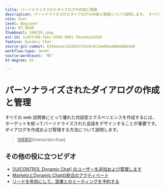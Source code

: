 ```yaml
---
title: パーソナライズされたダイアログの作成と管理
description: パーソナライズされたダイアログの作成と管理について説明します。 すべての web 訪問者にとって優れた対話型エクスペリエンスを作成するには、ターゲットを絞ってパーソナライズされた会話をデザインすることが重要です。
role: User
level: Beginner
jira: KT-9698
thumbnail: 340259.jpeg
exl-id: 1c02fc09-feec-4506-9941-76ceeb1e3520
feature: Dynamic Chat
source-git-commit: 63d4aea1c818d35724c0cdc14e69ea00eb06b4a0
workflow-type: tm+mt
source-wordcount: '93'
ht-degree: 5%

---
```


# パーソナライズされたダイアログの作成と管理

すべての web 訪問者にとって優れた対話型エクスペリエンスを作成するには、ターゲットを絞ってパーソナライズされた会話をデザインすることが重要です。 ダイアログを作成および管理する方法について説明します。

>[!VIDEO](https://video.tv.adobe.com/v/340259/?quality=12&learn=on){transcript=true}

## その他の役に立つビデオ

* [[!UICONTROL Dynamic Chat] のユーザーを追加および管理します](user-management.md)
* [MarketoとDynamic Chatの統合のアクティベート](marketo-integration.md)
* [リードを有効にして、営業とのミーティングを予約する](meeting-booking.md)
